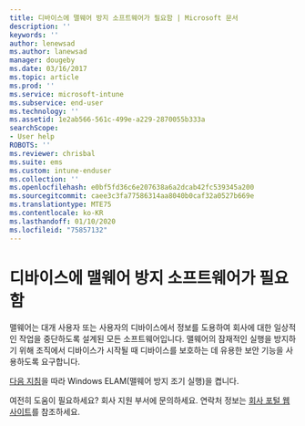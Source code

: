 ```yaml
---
title: 디바이스에 맬웨어 방지 소프트웨어가 필요함 | Microsoft 문서
description: ''
keywords: ''
author: lenewsad
ms.author: lanewsad
manager: dougeby
ms.date: 03/16/2017
ms.topic: article
ms.prod: ''
ms.service: microsoft-intune
ms.subservice: end-user
ms.technology: ''
ms.assetid: 1e2ab566-561c-499e-a229-2870055b333a
searchScope:
- User help
ROBOTS: ''
ms.reviewer: chrisbal
ms.suite: ems
ms.custom: intune-enduser
ms.collection: ''
ms.openlocfilehash: e0bf5fd36c6e207638a6a2dcab42fc539345a200
ms.sourcegitcommit: caee3c3fa77586314aa8040b0caf32a0527b669e
ms.translationtype: MTE75
ms.contentlocale: ko-KR
ms.lasthandoff: 01/10/2020
ms.locfileid: "75857132"
---
```

# <a name="your-device-needs-antimalware-software"></a>디바이스에 맬웨어 방지 소프트웨어가 필요함

맬웨어는 대개 사용자 또는 사용자의 디바이스에서 정보를 도용하여 회사에 대한 일상적인 작업을 중단하도록 설계된 모든 소프트웨어입니다. 맬웨어의 잠재적인 실행을 방지하기 위해 조직에서 디바이스가 시작될 때 디바이스를 보호하는 데 유용한 보안 기능을 사용하도록 요구합니다.

[다음 지침](https://gallery.technet.microsoft.com/How-to-turn-on-Early-84552ec5)을 따라 Windows ELAM(맬웨어 방지 조기 실행)을 켭니다.

여전히 도움이 필요하세요? 회사 지원 부서에 문의하세요. 연락처 정보는 [회사 포털 웹 사이트](https://go.microsoft.com/fwlink/?linkid=2010980)를 참조하세요.
